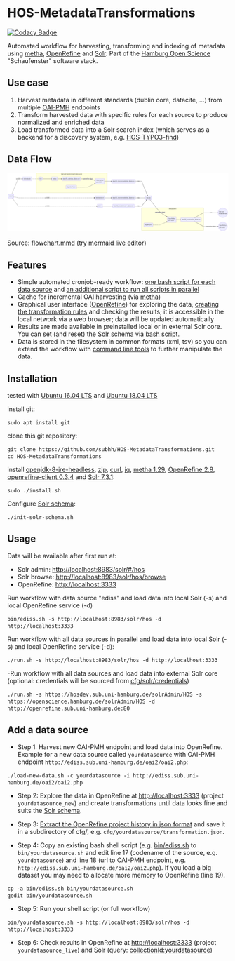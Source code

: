 # HOS-MetadataTransformations

[![Codacy Badge](https://api.codacy.com/project/badge/Grade/6d9c8171289f424b903d22682663bb6d)](https://www.codacy.com/app/felixlohmeier/HOS-MetadataTransformations?utm_source=github.com&amp;utm_medium=referral&amp;utm_content=subhh/HOS-MetadataTransformations&amp;utm_campaign=Badge_Grade)

Automated workflow for harvesting, transforming and indexing of metadata using [metha](https://github.com/miku/metha), [OpenRefine](http://openrefine.org/) and [Solr](http://lucene.apache.org/solr/). Part of the [Hamburg Open Science](http://www.hamburg.de/openscience) "Schaufenster" software stack.

## Use case

1. Harvest metadata in different standards (dublin core, datacite, ...) from multiple [OAI-PMH](https://www.openarchives.org/pmh/) endpoints
2. Transform harvested data with specific rules for each source to produce normalized and enriched data
3. Load transformed data into a Solr search index (which serves as a backend for a discovery system, e.g. [HOS-TYPO3-find](https://github.com/subhh/HOS-TYPO3-find))

## Data Flow

[![mermaid flowchart](flowchart.png)](https://github.com/subhh/HOS-MetadataTransformations/raw/master/flowchart.png)

Source: [flowchart.mmd](flowchart.mmd) (try [mermaid live editor](https://mermaidjs.github.io/mermaid-live-editor/))

## Features

* Simple automated cronjob-ready workflow: [one bash script for each data source](bin) and [an additional script to run all scripts in parallel](run.sh)
* Cache for incremental OAI harvesting (via [metha](https://github.com/miku/metha))
* Graphical user interface ([OpenRefine](http://openrefine.org/)) for exploring the data,  [creating the transformation rules](http://kb.refinepro.com/2012/06/google-refine-json-and-my-notepad-or.html) and checking the results; it is accessible in the local network via a web browser; data will be updated automatically
* Results are made available in preinstalled local or in external Solr core. You can set (and reset) the [Solr schema](cfg/solr) via [bash script](init-solr-schema.sh).
* Data is stored in the filesystem in common formats (xml, tsv) so you can extend the workflow with [command line tools](http://jorol.de/2016-ELAG-Bootcamp/slides/) to further manipulate the data.

## Installation

tested with [Ubuntu 16.04 LTS](http://releases.ubuntu.com/16.04/) and [Ubuntu 18.04 LTS](http://releases.ubuntu.com/18.04/)

install git:

```
sudo apt install git
```

clone this git repository:

```
git clone https://github.com/subhh/HOS-MetadataTransformations.git
cd HOS-MetadataTransformations
```

install [openjdk-8-jre-headless](https://packages.ubuntu.com/search?keywords=openjdk-8-jre-headless), [zip](https://packages.ubuntu.com/search?keywords=zip), [curl](https://curl.haxx.se/), [jq](https://stedolan.github.io/jq/), [metha 1.29](https://github.com/miku/metha), [OpenRefine 2.8](http://openrefine.org/), [openrefine-client 0.3.4](https://github.com/opencultureconsulting/openrefine-client) and [Solr 7.3.1](http://lucene.apache.org/solr/):

```
sudo ./install.sh
```

Configure [Solr schema](cfg/solr):

```
./init-solr-schema.sh
```

## Usage

Data will be available after first run at:

* Solr admin: <http://localhost:8983/solr/#/hos>
* Solr browse: <http://localhost:8983/solr/hos/browse>
* OpenRefine: <http://localhost:3333>

Run workflow with data source "ediss" and load data into local Solr (-s) and local OpenRefine service (-d)

```
bin/ediss.sh -s http://localhost:8983/solr/hos -d http://localhost:3333
```

Run workflow with all data sources in parallel and load data into local Solr (-s) and local OpenRefine service (-d):

```
./run.sh -s http://localhost:8983/solr/hos -d http://localhost:3333
```

-Run workflow with all data sources and load data into external Solr core (optional: credentials will be sourced from [cfg/solr/credentials](cfg/solr/credentials))

```
./run.sh -s https://hosdev.sub.uni-hamburg.de/solrAdmin/HOS -s https://openscience.hamburg.de/solrAdmin/HOS -d http://openrefine.sub.uni-hamburg.de:80

```

## Add a data source

* Step 1: Harvest new OAI-PMH endpoint and load data into OpenRefine. Example for a new data source called `yourdatasource` with OAI-PMH endpoint `http://ediss.sub.uni-hamburg.de/oai2/oai2.php`:

```
./load-new-data.sh -c yourdatasource -i http://ediss.sub.uni-hamburg.de/oai2/oai2.php
```

* Step 2: Explore the data in OpenRefine at <http://localhost:3333> (project `yourdatasource_new`) and create transformations until data looks fine and suits the [Solr schema](cfg/solr).

* Step 3: [Extract the OpenRefine project history in json format](http://kb.refinepro.com/2012/06/google-refine-json-and-my-notepad-or.html) and save it in a subdirectory of cfg/, e.g. `cfg/yourdatasource/transformation.json`.

* Step 4: Copy an existing bash shell script (e.g. [bin/ediss.sh](bin/ediss.sh) to `bin/yourdatasource.sh` and edit line 17 (codename of the source, e.g. `yourdatasource`) and line 18 (url to OAI-PMH endpoint, e.g. `http://ediss.sub.uni-hamburg.de/oai2/oai2.php`). If you load a big dataset you may need to allocate more memory to OpenRefine (line 19).

```
cp -a bin/ediss.sh bin/yourdatasource.sh
gedit bin/yourdatasource.sh
```

* Step 5: Run your shell script (or full workflow)

```
bin/yourdatasource.sh -s http://localhost:8983/solr/hos -d http://localhost:3333
```

* Step 6: Check results in OpenRefine at <http://localhost:3333> (project `yourdatasource_live`) and Solr (query: [collectionId:yourdatasource](http://localhost:8983/solr/hos/browse?q=collectionId%3Ayourdatasource))
